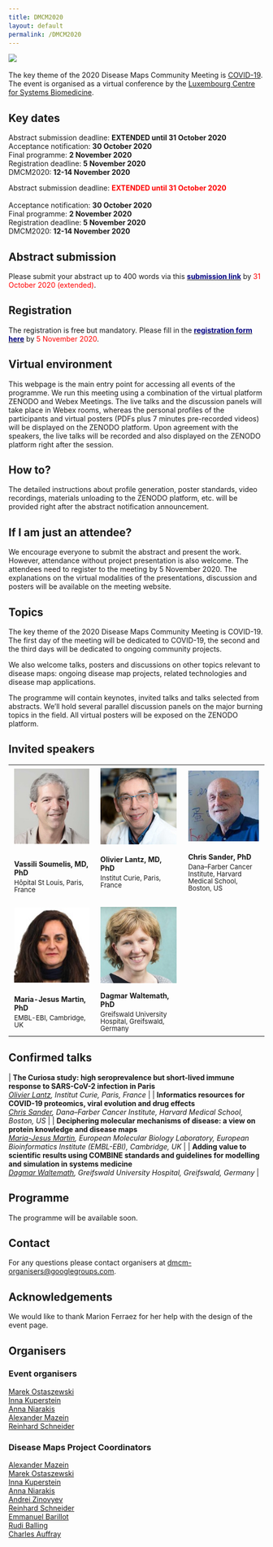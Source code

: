 ```yaml
---
title: DMCM2020
layout: default
permalink: /DMCM2020
---
```




<img src="../images/places/covid-19-banner.jpg"/>

The key theme of the 2020 Disease Maps Community Meeting is <a href="https://covid.pages.uni.lu/map_curation">COVID-19</a>. The event is organised as a virtual conference by the <a target="_blank" href="https://wwwen.uni.lu/lcsb">Luxembourg Centre for Systems Biomedicine</a>.

## Key dates

Abstract submission deadline: **EXTENDED until 31 October 2020**  
Acceptance notification: **30 October 2020**  
Final programme: **2 November 2020**  
Registration deadline: **5 November 2020**  
DMCM2020: **12-14 November 2020**  

Abstract submission deadline: <strong><font color="red">EXTENDED until 31 October 2020</font></strong><br />  
Acceptance notification: <strong>30 October 2020</strong>  <br />
Final programme: <strong>2 November 2020</strong>  <br />
Registration deadline: <strong>5 November 2020</strong>  <br />
DMCM2020: <strong>12-14 November 2020</strong> 

## Abstract submission

Please submit your abstract up to 400 words via this <a href="https://easychair.org/conferences/?conf=dmcm2020"><strong><font color="Navy">submission link</font></strong></a> by <font color="red">31 October 2020 (extended)</font>.   

<!--<p style="color:red;">Abstract submission deadline: <strong><font color="red">31 October 2020 (extended)</font></strong>.</p>-->


## Registration

The registration is free but mandatory. Please fill in the <a href="https://forms.gle/6wjFaQ68fCptdvQW6"><strong><font color="Navy">registration form here</font></strong></a> by <font color="red">5 November 2020</font>.  

<!--Registration deadline: **5 November 2020**.
<p style="color:red;">Registration deadline: <strong><font color="red">5 November 2020</font></strong>.</p>-->

## Virtual environment

This webpage is the main entry point for accessing all events of the programme.  We run this meeting using a combination of the virtual platform ZENODO and Webex Meetings. The live talks and the discussion panels will take place in Webex rooms, whereas the personal profiles of the participants and virtual posters (PDFs plus 7 minutes pre-recorded videos) will be displayed on the ZENODO platform.  Upon agreement with the speakers, the live talks will be recorded and also displayed on the ZENODO platform right after the session.  

## How to?

The detailed instructions about profile generation, poster standards, video recordings, materials unloading to the ZENODO platform, etc. will be provided right after the abstract notification announcement.  
 
## If I am just an attendee?

We encourage everyone to submit the abstract and present the work. However, attendance without project presentation is also welcome. The attendees need to register to the meeting by 5 November 2020. The explanations on the virtual modalities of the presentations, discussion and posters will be available on the meeting website.  
 
## Topics

The key theme of the 2020 Disease Maps Community Meeting is COVID-19. The first day of the meeting will be dedicated to COVID-19, the second and the third days will be dedicated to ongoing community projects.  
 
We also welcome talks, posters and discussions on other topics relevant to disease maps: ongoing disease map projects, related technologies and disease map applications.  
 
The programme will contain keynotes, invited talks and talks selected from abstracts. We’ll hold several parallel discussion panels on the major burning topics in the field. All virtual posters will be exposed on the ZENODO platform. 

## Invited speakers

<!--<table>
<tr>
<td style="width: 130px;"><img src="../images/teamhq/VassiliSoumelis.jpg" alt="Vassili Soumelis" width="130"/></td>
<td><strong>Vassili Soumelis, MD, PhD, Hôpital St Louis, Paris, France</strong><p style="line-height:150%; font-size:13px; padding-top:6px; text-align:justify">Text</p></td>
</tr>
<tr>
<td style="width: 130px;"><img src="../images/teamhq/OlivierLantz.jpg" alt="Olivier Lantz" width="130"/></td>
<td><strong>Olivier Lantz, MD, PhD, Institut Curie, Paris, France</strong><p style="line-height:150%; font-size:13px; padding-top:6px; text-align:justify">Text</p></td>
</tr>
</table>-->

<table>
<tr>
<td style="width: 220px;"><p style="margin:4px;"><img src="/images/teamhq/VassiliSoumelis.jpg" width="150"/></p></td>
<td style="width: 220px;"><p style="margin:4px;"><img src="/images/teamhq/OlivierLantz.jpg" width="150"/></p></td>
<td style="width: 220px;"><p style="margin:4px;"><img src="/images/teamhq/ChrisSander.jpg" width="150"/></p></td>
</tr>
<tr>
<td style="width: 220px;"><p style="margin:4px;"><strong>Vassili Soumelis, MD, PhD</strong></p><p style="margin:4px; line-height:100%;"><font size="2">Hôpital St Louis, Paris, France</font></p></td>
<td style="width: 220px;"><p style="margin:4px;"><strong>Olivier Lantz, MD, PhD</strong></p><p style="margin:4px; line-height:100%;"><font size="2">Institut Curie, Paris, France</font></p><br /></td>
<td style="width: 220px;"><p style="margin:4px;"><strong>Chris Sander, PhD</strong></p><p style="margin:4px; line-height:100%;"><font size="2">Dana–Farber Cancer Institute, Harvard Medical School, Boston, US</font></p><br /></td>
</tr>
<tr>
<td style="width: 220px;"><p style="margin:4px;"><img src="/images/teamhq/MariaMartin.jpg" width="150"/></p></td>
<td style="width: 220px;"><p style="margin:4px;"><img src="/images/teamhq/DagmarWaltemath.jpg" width="150"/></p></td>
<td style="width: 220px;"> </td>
</tr>
<tr>
<td style="width: 220px;"><p style="margin:4px;"><strong>Maria-Jesus Martin, PhD</strong></p><p style="margin:4px; line-height:100%;"><font size="2"><!--European Molecular Biology Laboratory, European Bioinformatics Institute-->EMBL-EBI, Cambridge, UK</font></p></td>
<td style="width: 220px;"><p style="margin:4px;"><strong>Dagmar Waltemath, PhD</strong></p><p style="margin:4px; line-height:100%;"><font size="2">Greifswald University Hospital, Greifswald, Germany</font></p></td>
<td style="width: 220px;"> </td>
</tr>
</table>

## Confirmed talks

| **The Curiosa study: high seroprevalence but short-lived immune response to SARS-CoV-2 infection in Paris**<br />_[Olivier Lantz](https://institut-curie.org/personne/olivier-lantz), Institut Curie, Paris, France_ |
| **Informatics resources for COVID-19 proteomics, viral evolution and drug effects** <br />_[Chris Sander](https://www.dfhcc.harvard.edu/insider/member-detail/member/chris-sander-phd/), Dana–Farber Cancer Institute, Harvard Medical School, Boston, US_ | 
| **Deciphering molecular mechanisms of disease: a view on protein knowledge and disease maps**<br />_[Maria-Jesus Martin](https://www.ebi.ac.uk/about/people/maria-jesus-martin), European Molecular Biology Laboratory, European Bioinformatics Institute (EMBL-EBI), Cambridge, UK_ |
| **Adding value to scientific results using COMBINE standards and guidelines for modelling and simulation in systems medicine**<br />_[Dagmar Waltemath](https://www.fis.med.uni-greifswald.de/FIS/init_person_browser.action?pers_id=ngpocpv7uc2ss), Greifswald University Hospital, Greifswald, Germany_ |
  

## Programme

The programme will be available soon.

<!--The time is shown for Paris: Central European Time (CET) &ndash; **UTC/GMT +1 hour**
### Thursday 12 November
#### 9:00 - 12:00 Session 1
#### 13:00 - 16:00 Session 2
#### 16:00 - 18:00 Poster session
### Friday 13 November
#### 9:00 - 12:00 Session 3
#### 13:00 - 16:00 Session 4
### Saturday 14 November
#### 10:00 - 12:00 Breakout discussions
#### 14:00 - 15:00 Summary
#### 15:00 - 15:30 Conclusions-->

## Contact

For any questions please contact organisers at [dmcm-organisers@googlegroups.com](mailto:dmcm-organisers@googlegroups.com).

## Acknowledgements

We would like to thank Marion Ferraez for her help with the design of the event page.

## Organisers

### Event organisers

<p><a href="mailto:marek.ostaszewski@uni.lu">Marek Ostaszewski</a>  
<br /><a href="mailto:inna.kuperstein@curie.fr">Inna Kuperstein</a>  
<br /><a href="mailto:anna.niaraki@univ-evry.fr">Anna Niarakis</a>  
<br /><a href="mailto:a.mazein@gmail.com">Alexander Mazein</a>  
<br /><a href="mailto:reinhard.schneider@uni.lu">Reinhard Schneider</a>  
</p>

### Disease Maps Project Coordinators

<p><a href="mailto:a.mazein@gmail.com">Alexander Mazein</a>
<br /><a href="mailto:marek.ostaszewski@uni.lu">Marek Ostaszewski</a>
<br /><a href="mailto:inna.kuperstein@curie.fr">Inna Kuperstein</a>
<br /><a href="mailto:anna.niaraki@univ-evry.fr">Anna Niarakis</a>
<br /><a href="mailto:andrei.zinovyev@curie.fr">Andrei Zinovyev</a>
<br /><a href="mailto:reinhard.schneider@uni.lu">Reinhard Schneider</a>
<br /><a href="mailto:emmanuel.barillot@curie.fr ">Emmanuel Barillot</a>
<br /><a href="mailto:rudi.balling@uni.lu">Rudi Balling</a>
<br /><a href="mailto:cauffray@eisbm.org">Charles Auffray</a>
</p>

<!--## Contact-->

<!--## Co-organizers-->
